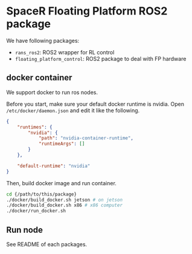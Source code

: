 # SpaceR Floating Platform ROS2 package

We have following packages:
- `rans_ros2`: ROS2 wrapper for RL control
- `floating_platform_control`: ROS2 package to deal with FP hardware

## docker container
We support docker to run ros nodes.

Before you start, make sure your default docker runtime is nvidia.
Open `/etc/docker/daemon.json` and edit it like the following.

```json
{
    "runtimes": {
        "nvidia": {
            "path": "nvidia-container-runtime",
            "runtimeArgs": []
        }
    },

    "default-runtime": "nvidia"
}
```

Then, build docker image and run container.
```bash
cd {/path/to/this/package}
./docker/build_docker.sh jetson # on jetson
./docker/build_docker.sh x86 # x86 computer
./docker/run_docker.sh
```

## Run node
See README of each packages.